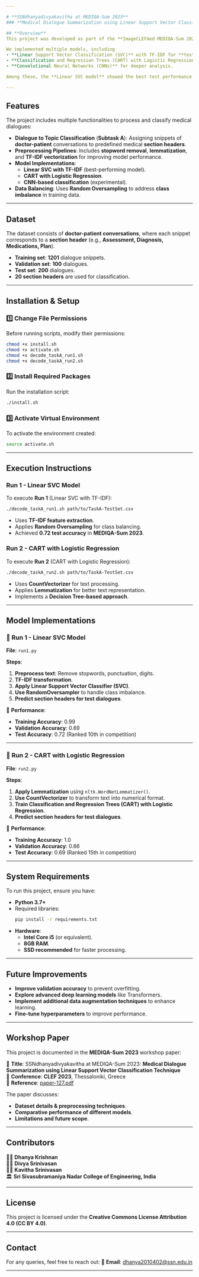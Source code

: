 ```yaml
---

# **SSNdhanyadivyakavitha at MEDIQA-Sum 2023**
### **Medical Dialogue Summarization using Linear Support Vector Classification**

## **Overview**
This project was developed as part of the **ImageCLEFmed MEDIQA-Sum 2023** competition, which aims at **medical dialogue summarization**. The focus of this research is to categorize and summarize **doctor-patient conversations** into relevant **section headers** using **machine learning techniques**. 

We implemented multiple models, including
- **Linear Support Vector Classification (SVC)** with TF-IDF for **text classification**.
- **Classification and Regression Trees (CART) with Logistic Regression**.
- **Convolutional Neural Networks (CNNs)** for deeper analysis.

Among these, the **Linear SVC model** showed the best test performance with a score of **0.72**, ranking **10th** in the competition.

---
```


## **Features**
The project includes multiple functionalities to process and classify medical dialogues:
- **Dialogue to Topic Classification** (**Subtask A**): Assigning snippets of **doctor-patient** conversations to predefined medical **section headers**.
- **Preprocessing Pipelines**: Includes **stopword removal**, **lemmatization**, and **TF-IDF vectorization** for improving model performance.
- **Model Implementations**:
  - **Linear SVC with TF-IDF** (best-performing model).
  - **CART with Logistic Regression**.
  - **CNN-based classification** (experimental).
- **Data Balancing**: Uses **Random Oversampling** to address **class imbalance** in training data.

---

## **Dataset**
The dataset consists of **doctor-patient conversations**, where each snippet corresponds to a **section header** (e.g., **Assessment, Diagnosis, Medications, Plan**). 

- **Training set**: **1201** dialogue snippets.
- **Validation set**: **100** dialogues.
- **Test set**: **200** dialogues.
- **20 section headers** are used for classification.

---

## **Installation & Setup**
### **1️⃣ Change File Permissions**
Before running scripts, modify their permissions:
```sh
chmod +x install.sh
chmod +x activate.sh
chmod +x decode_taskA_run1.sh
chmod +x decode_taskA_run2.sh
```

### **2️⃣ Install Required Packages**
Run the installation script:
```sh
./install.sh
```

### **3️⃣ Activate Virtual Environment**
To activate the environment created:
```sh
source activate.sh
```

---

## **Execution Instructions**
### **Run 1 - Linear SVC Model**
To execute **Run 1** (Linear SVC with TF-IDF):
```sh
./decode_taskA_run1.sh path/to/TaskA-TestSet.csv
```
- Uses **TF-IDF feature extraction**.
- Applies **Random Oversampling** for class balancing.
- Achieved **0.72 test accuracy** in **MEDIQA-Sum 2023**.

### **Run 2 - CART with Logistic Regression**
To execute **Run 2** (CART with Logistic Regression):
```sh
./decode_taskA_run2.sh path/to/TaskA-TestSet.csv
```
- Uses **CountVectorizer** for text processing.
- Applies **Lemmatization** for better text representation.
- Implements a **Decision Tree-based approach**.

---

## **Model Implementations**
### **🔹 Run 1 - Linear SVC Model**
**File**: `run1.py`

**Steps**:
1. **Preprocess text**: Remove stopwords, punctuation, digits.
2. **TF-IDF transformation**.
3. **Apply Linear Support Vector Classifier (SVC)**.
4. **Use RandomOversampler** to handle class imbalance.
5. **Predict section headers for test dialogues**.

🔹 **Performance**:
- **Training Accuracy**: 0.99
- **Validation Accuracy**: 0.69
- **Test Accuracy**: 0.72 (Ranked 10th in competition)

---

### **🔹 Run 2 - CART with Logistic Regression**
**File**: `run2.py`

**Steps**:
1. **Apply Lemmatization** using `nltk.WordNetLemmatizer()`.
2. **Use CountVectorizer** to transform text into numerical format.
3. **Train Classification and Regression Trees (CART) with Logistic Regression**.
4. **Predict section headers for test dialogues**.

🔹 **Performance**:
- **Training Accuracy**: 1.0
- **Validation Accuracy**: 0.66
- **Test Accuracy**: 0.69 (Ranked 15th in competition)

---

## **System Requirements**
To run this project, ensure you have:
- **Python 3.7+**
- Required libraries:
  ```sh
  pip install -r requirements.txt
  ```
- **Hardware**:
  - **Intel Core i5** (or equivalent).
  - **8GB RAM**.
  - **SSD recommended** for faster processing.

---

## **Future Improvements**
- **Improve validation accuracy** to prevent overfitting.
- **Explore advanced deep learning models** like Transformers.
- **Implement additional data augmentation techniques** to enhance learning.
- **Fine-tune hyperparameters** to improve performance.

---

## **Workshop Paper**
This project is documented in the **MEDIQA-Sum 2023** workshop paper:

📄 **Title**: SSNdhanyadivyakavitha at MEDIQA-Sum 2023: **Medical Dialogue Summarization using Linear Support Vector Classification Technique**  
📍 **Conference**: **CLEF 2023**, Thessaloniki, Greece  
🔗 **Reference**: [paper-127.pdf](paper-127.pdf)

The paper discusses:
- **Dataset details & preprocessing techniques**.
- **Comparative performance of different models**.
- **Limitations and future scope**.

---

## **Contributors**
👩‍💻 **Dhanya Krishnan**  
👩‍💻 **Divya Srinivasan**  
👩‍💻 **Kavitha Srinivasan**  
🏛 **Sri Sivasubramaniya Nadar College of Engineering, India**

---

## **License**
This project is licensed under the **Creative Commons License Attribution 4.0 (CC BY 4.0)**.

---

## **Contact**
For any queries, feel free to reach out:
📧 **Email**: dhanya2010402@ssn.edu.in

---


